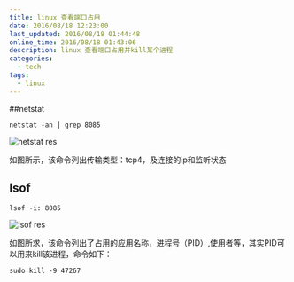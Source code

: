 ```yaml
---
title: linux 查看端口占用
date: 2016/08/18 12:23:00
last_updated: 2016/08/18 01:44:48
online_time: 2016/08/18 01:43:06
description: linux 查看端口占用并kill某个进程
categories:
  - tech
tags:
  - linux
---
```


##netstat 
```
netstat -an | grep 8085
```
![netstat res](https://yrw-blog.oss-cn-shenzhen.aliyuncs.com/article-img/20160818/6bd86335-dd29-4d05-9d8b-7063e6a550b5--69-1.png "netstat res")

如图所示，该命令列出传输类型：tcp4，及连接的ip和监听状态

## lsof
```
lsof -i: 8085
```
![lsof res](https://yrw-blog.oss-cn-shenzhen.aliyuncs.com/article-img/20160818/347759ee-2687-4507-b107-d015bb23958c--69-2.png "lsof res")

如图所求，该命令列出了占用的应用名称，进程号（PID）,使用者等，其实PID可以用来kill该进程，命令如下：
```
sudo kill -9 47267
```



